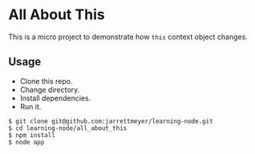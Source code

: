 # All About This

This is a micro project to demonstrate how `this` context object changes.

## Usage

- Clone this repo.
- Change directory.
- Install dependencies.
- Run it.

```
$ git clone git@github.com:jarrettmeyer/learning-node.git
$ cd learning-node/all_about_this
$ npm install
$ node app
```
